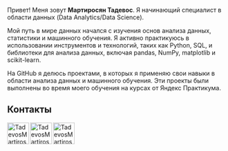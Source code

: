Привет! Меня зовут **Мартиросян Тадевос**. Я начинающий специалист в области данных (Data Analytics/Data Science).

Мой путь в мире данных начался с изучения основ анализа данных, статистики и машинного обучения. Я активно практикуюсь в использовании инструментов и технологий, таких как Python, SQL, и библиотеки для анализа данных, включая pandas, NumPy, matplotlib и scikit-learn.

На GitHub я делюсь проектами, в которых я применяю свои навыки в области анализа данных и машинного обучения. Эти проекты были выполнены во время моего обучения на курсах от Яндекс Практикума.

## Контакты

[<img align="left" alt="TadevosMartirosyan | Telegram" width="50px" src="https://upload.wikimedia.org/wikipedia/commons/thumb/8/82/Telegram_logo.svg/1200px-Telegram_logo.svg.png" />][Telegram]
[<img align="left" alt="TadevosMartirosyan | VK" width="50px" src="https://cdn-icons-png.flaticon.com/512/5968/5968835.png" />][VK]
[<img align="left" alt="TadevosMartirosyan | Linkedin" width="50px" src="https://cdn-icons-png.flaticon.com/512/174/174857.png" />][LinkedIn]



[Telegram]: https://t.me/MTK020401
[VK]: https://vk.com/tutunio
[LinkedIn]: https://www.linkedin.com/in/tadevos-martirosyan-14807b290/

